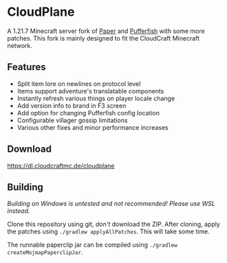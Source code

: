 # CloudPlane

A 1.21.7 Minecraft server fork of [Paper](https://github.com/PaperMC/Paper) and
[Pufferfish](https://github.com/pufferfish-gg/Pufferfish) with some more patches.
This fork is mainly designed to fit the CloudCraft Minecraft network.

## Features

- Split item lore on newlines on protocol level
- Items support adventure's translatable components
- Instantly refresh various things on player locale change
- Add version info to brand in F3 screen
- Add option for changing Pufferfish config location
- Configurable villager gossip limitations
- Various other fixes and minor performance increases

## Download

https://dl.cloudcraftmc.de/cloudplane

## Building

_Building on Windows is untested and not recommended! Please use WSL instead._

Clone this repository using git, _don't_ download the ZIP. After cloning,
apply the patches using `./gradlew applyAllPatches`. This will take some time.

The runnable paperclip jar can be compiled using `./gradlew createMojmapPaperclipJar`.
